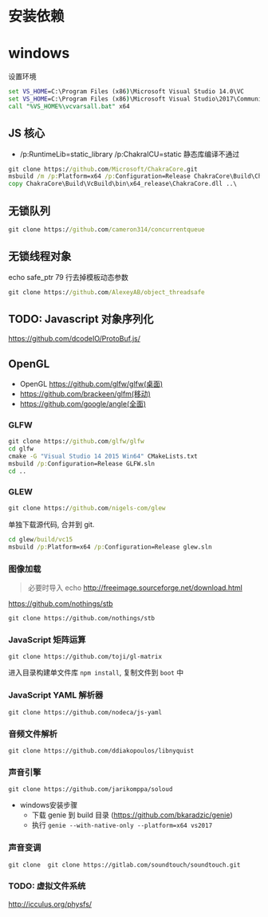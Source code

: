 ﻿# 安装依赖


# windows

设置环境

```cmd
set VS_HOME=C:\Program Files (x86)\Microsoft Visual Studio 14.0\VC
set VS_HOME=C:\Program Files (x86)\Microsoft Visual Studio\2017\Community\VC\Auxiliary\Build
call "%VS_HOME%\vcvarsall.bat" x64
```


## JS 核心

* /p:RuntimeLib=static_library /p:ChakraICU=static 静态库编译不通过


```cmd
git clone https://github.com/Microsoft/ChakraCore.git
msbuild /m /p:Platform=x64 /p:Configuration=Release ChakraCore\Build\Chakra.Core.sln
copy ChakraCore\Build\VcBuild\bin\x64_release\ChakraCore.dll ..\
```


## 无锁队列 

```cmd
git clone https://github.com/cameron314/concurrentqueue
```


## 无锁线程对象 

echo safe_ptr 79 行去掉模板动态参数

```cmd
git clone https://github.com/AlexeyAB/object_threadsafe
```


## TODO: Javascript 对象序列化 

https://github.com/dcodeIO/ProtoBuf.js/


## OpenGL

* OpenGL  https://github.com/glfw/glfw(桌面)
* https://github.com/brackeen/glfm(移动)
* https://github.com/google/angle(全面)


### GLFW

```cmd
git clone https://github.com/glfw/glfw
cd glfw
cmake -G "Visual Studio 14 2015 Win64" CMakeLists.txt
msbuild /p:Configuration=Release GLFW.sln
cd ..
```


### GLEW

```cmd
git clone https://github.com/nigels-com/glew
```

单独下载源代码, 合并到 git.

```cmd
cd glew/build/vc15
msbuild /p:Platform=x64 /p:Configuration=Release glew.sln
```


### 图像加载

> 必要时导入 echo http://freeimage.sourceforge.net/download.html

https://github.com/nothings/stb

`git clone https://github.com/nothings/stb`



### JavaScript 矩阵运算

`git clone https://github.com/toji/gl-matrix`

进入目录构建单文件库 `npm install`,
复制文件到 `boot` 中



### JavaScript YAML 解析器

`git clone https://github.com/nodeca/js-yaml`



### 音频文件解析

`git clone https://github.com/ddiakopoulos/libnyquist`



### 声音引擎

`git clone https://github.com/jarikomppa/soloud`

* windows安装步骤
  * 下载 genie 到 build 目录 (https://github.com/bkaradzic/genie)
  * 执行 `genie --with-native-only --platform=x64 vs2017`
  
  
### 声音变调

`git clone  git clone https://gitlab.com/soundtouch/soundtouch.git`
  


### TODO: 虚拟文件系统

http://icculus.org/physfs/